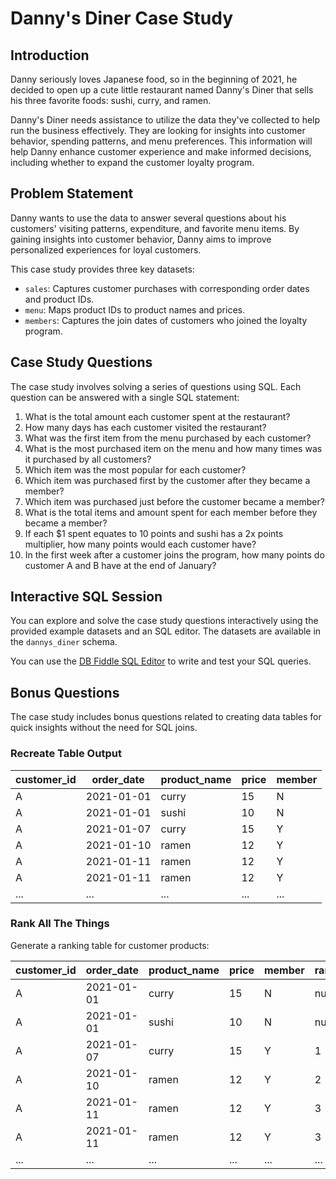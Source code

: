 # Danny's Diner Case Study

## Introduction

Danny seriously loves Japanese food, so in the beginning of 2021, he decided to open up a cute little restaurant named Danny's Diner that sells his three favorite foods: sushi, curry, and ramen.

Danny's Diner needs assistance to utilize the data they've collected to help run the business effectively. They are looking for insights into customer behavior, spending patterns, and menu preferences. This information will help Danny enhance customer experience and make informed decisions, including whether to expand the customer loyalty program.

## Problem Statement

Danny wants to use the data to answer several questions about his customers' visiting patterns, expenditure, and favorite menu items. By gaining insights into customer behavior, Danny aims to improve personalized experiences for loyal customers.

This case study provides three key datasets:

- `sales`: Captures customer purchases with corresponding order dates and product IDs.
- `menu`: Maps product IDs to product names and prices.
- `members`: Captures the join dates of customers who joined the loyalty program.

## Case Study Questions

The case study involves solving a series of questions using SQL. Each question can be answered with a single SQL statement:

1. What is the total amount each customer spent at the restaurant?
2. How many days has each customer visited the restaurant?
3. What was the first item from the menu purchased by each customer?
4. What is the most purchased item on the menu and how many times was it purchased by all customers?
5. Which item was the most popular for each customer?
6. Which item was purchased first by the customer after they became a member?
7. Which item was purchased just before the customer became a member?
8. What is the total items and amount spent for each member before they became a member?
9. If each $1 spent equates to 10 points and sushi has a 2x points multiplier, how many points would each customer have?
10. In the first week after a customer joins the program, how many points do customer A and B have at the end of January?

## Interactive SQL Session

You can explore and solve the case study questions interactively using the provided example datasets and an SQL editor. The datasets are available in the `dannys_diner` schema.

You can use the [DB Fiddle SQL Editor](https://www.db-fiddle.com/f/ix3Zv9sKSGXszpG5ZQF2DS/0) to write and test your SQL queries.

## Bonus Questions

The case study includes bonus questions related to creating data tables for quick insights without the need for SQL joins.

### Recreate Table Output

| customer_id | order_date | product_name | price | member |
|-------------|------------|--------------|-------|--------|
| A           | 2021-01-01 | curry        | 15    | N      |
| A           | 2021-01-01 | sushi        | 10    | N      |
| A           | 2021-01-07 | curry        | 15    | Y      |
| A           | 2021-01-10 | ramen        | 12    | Y      |
| A           | 2021-01-11 | ramen        | 12    | Y      |
| A           | 2021-01-11 | ramen        | 12    | Y      |
| ...         | ...        | ...          | ...   | ...    |


### Rank All The Things

Generate a ranking table for customer products:

| customer_id | order_date | product_name | price | member | ranking |
|-------------|------------|--------------|-------|--------|---------|
| A           | 2021-01-01 | curry        | 15    | N      | null    |
| A           | 2021-01-01 | sushi        | 10    | N      | null    |
| A           | 2021-01-07 | curry        | 15    | Y      | 1       |
| A           | 2021-01-10 | ramen        | 12    | Y      | 2       |
| A           | 2021-01-11 | ramen        | 12    | Y      | 3       |
| A           | 2021-01-11 | ramen        | 12    | Y      | 3       |
| ...         | ...        | ...          | ...   | ...    | ...     |



